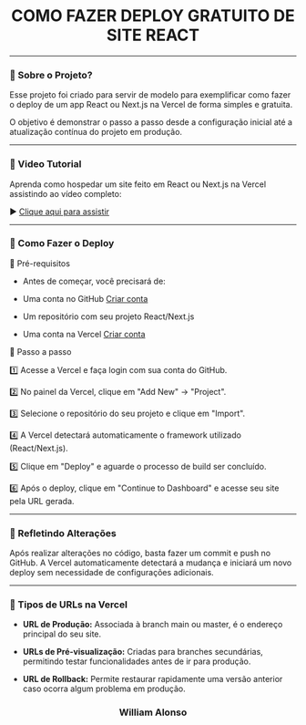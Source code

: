 <h1 align="center">
    COMO FAZER DEPLOY GRATUITO DE SITE REACT
</h1>

---

</div>



### 🤔 Sobre o Projeto?

Esse projeto foi criado para servir de modelo para exemplificar como fazer o deploy de um app React ou Next.js na Vercel de forma simples e gratuita.

O objetivo é demonstrar o passo a passo desde a configuração inicial até a atualização contínua do projeto em produção.

---

### 🎥 Video Tutorial

Aprenda como hospedar um site feito em React ou Next.js na Vercel assistindo ao vídeo completo:

▶️ [Clique aqui para assistir](https://youtu.be/46TQBj-3_ak?si=9Kg3_2r5nHVx_mrX)

---

### 🚀 Como Fazer o Deploy

📌 Pré-requisitos

- Antes de começar, você precisará de:

- Uma conta no GitHub [Criar conta](https://github.com)

- Um repositório com seu projeto React/Next.js

- Uma conta na Vercel [Criar conta](https://github.com)

📌 Passo a passo

1️⃣ Acesse a Vercel e faça login com sua conta do GitHub.

2️⃣ No painel da Vercel, clique em "Add New" → "Project".

3️⃣ Selecione o repositório do seu projeto e clique em "Import".

4️⃣ A Vercel detectará automaticamente o framework utilizado (React/Next.js).

5️⃣ Clique em "Deploy" e aguarde o processo de build ser concluído.

6️⃣ Após o deploy, clique em "Continue to Dashboard" e acesse seu site pela URL gerada.

---

### 🔄 Refletindo Alterações

Após realizar alterações no código, basta fazer um commit e push no GitHub. A Vercel automaticamente detectará a mudança e iniciará um novo deploy sem necessidade de configurações adicionais.

---

### 🔗 Tipos de URLs na Vercel

- **URL de Produção:** Associada à branch main ou master, é o endereço principal do seu site.

- **URLs de Pré-visualização:** Criadas para branches secundárias, permitindo testar funcionalidades antes de ir para produção.

- **URL de Rollback:** Permite restaurar rapidamente uma versão anterior caso ocorra algum problema em produção.


<h3 align="center">William Alonso</h3>
